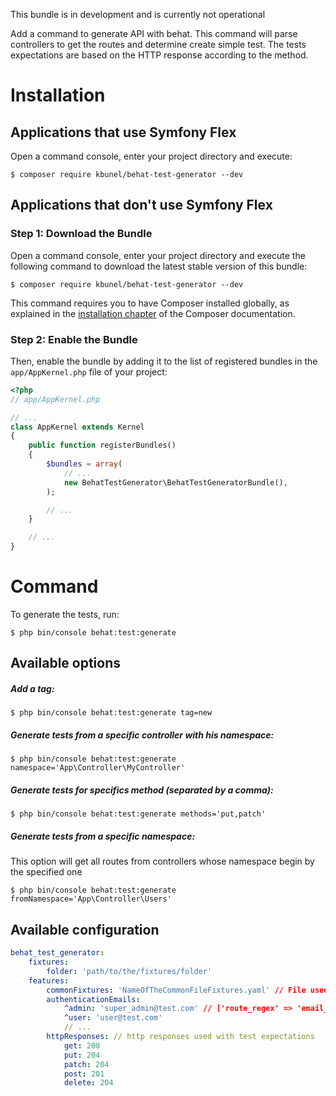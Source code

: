 This bundle is in development and is currently not operational

Add a command to generate API with behat. This command will parse controllers to get the routes and determine create simple test. The tests expectations are based on the HTTP response according to the method.

Installation
============

Applications that use Symfony Flex
----------------------------------

Open a command console, enter your project directory and execute:

```console
$ composer require kbunel/behat-test-generator --dev
```

Applications that don't use Symfony Flex
----------------------------------------

### Step 1: Download the Bundle

Open a command console, enter your project directory and execute the
following command to download the latest stable version of this bundle:

```console
$ composer require kbunel/behat-test-generator --dev
```

This command requires you to have Composer installed globally, as explained
in the [installation chapter](https://getcomposer.org/doc/00-intro.md)
of the Composer documentation.

### Step 2: Enable the Bundle

Then, enable the bundle by adding it to the list of registered bundles
in the `app/AppKernel.php` file of your project:

```php
<?php
// app/AppKernel.php

// ...
class AppKernel extends Kernel
{
    public function registerBundles()
    {
        $bundles = array(
            // ...
            new BehatTestGenerator\BehatTestGeneratorBundle(),
        );

        // ...
    }

    // ...
}
```

Command
============

To generate the tests, run:

```console
$ php bin/console behat:test:generate
```

Available options
----------------------------------

##### Add a tag:

```console
$ php bin/console behat:test:generate tag=new
```

##### Generate tests from a specific controller with his namespace:

```console
$ php bin/console behat:test:generate namespace='App\Controller\MyController'
```

##### Generate tests for specifics method (separated by a comma):

```console
$ php bin/console behat:test:generate methods='put,patch'
```

##### Generate tests from a specific namespace:

This option will get all routes from controllers whose namespace begin by the specified one

```console
$ php bin/console behat:test:generate fromNamespace='App\Controller\Users'
```

Available configuration
----------------------------------
```yaml
behat_test_generator:
    fixtures:
        folder: 'path/to/the/fixtures/folder'
    features:
        commonFixtures: 'NameOfTheCommonFileFixtures.yaml' // File used to add the common fixture with the fixtures generated
        authenticationEmails:
            ^admin: 'super_admin@test.com' // ['route_regex' => 'email_used']
            ^user: 'user@test.com'
            // ...
        httpResponses: // http responses used with test expectations
            get: 200
            put: 204
            patch: 204
            post: 201
            delete: 204
```
